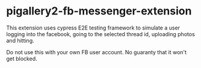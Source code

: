 # pigallery2-fb-messenger-extension

This extension uses cypress E2E testing framework to simulate a user logging into the facebook, going to the selected thread id, uploading photos and hitting.

Do not use this with your own FB user account. No guaranty that it won't get blocked.
